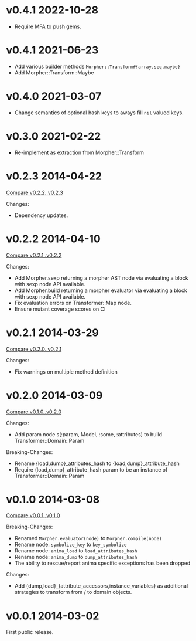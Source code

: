# v0.4.1 2022-10-28

* Require MFA to push gems.

# v0.4.1 2021-06-23

* Add various builder methods `Morpher::Transform#{array,seq,maybe}`
* Add Morpher::Transform::Maybe

# v0.4.0 2021-03-07

* Change semantics of optional hash keys to aways fill `nil` valued keys.

# v0.3.0 2021-02-22

* Re-implement as extraction from Morpher::Transform

# v0.2.3 2014-04-22

[Compare v0.2.2..v0.2.3](https://github.com/mbj/morpher/compare/v0.2.2...v0.2.3)

Changes:

* Dependency updates.

# v0.2.2 2014-04-10

[Compare v0.2.1..v0.2.2](https://github.com/mbj/morpher/compare/v0.2.1...v0.2.2)

Changes:

* Add Morpher.sexp returning a morpher AST node via evaluating a block with sexp node API available.
* Add Morpher.build returning a morpher evaluator via evaluating a block with sexp node API available.
* Fix evaluation errors on Transformer::Map node.
* Ensure mutant coverage scores on CI

# v0.2.1 2014-03-29

[Compare v0.2.0..v0.2.1](https://github.com/mbj/morpher/compare/v0.2.0...v0.2.1)

Changes:

* Fix warnings on multiple method definition

# v0.2.0 2014-03-09

[Compare v0.1.0..v0.2.0](https://github.com/mbj/morpher/compare/v0.1.0...v0.2.0)

Changes:

* Add param node s(:param, Model, :some, :attributes) to build Transformer::Domain::Param

Breaking-Changes:

* Rename {load,dump}_attributes_hash to {load,dump}_attribute_hash
* Require {load,dump}_attribute_hash param to be an instance of Transformer::Domain::Param

# v0.1.0 2014-03-08

[Compare v0.0.1..v0.1.0](https://github.com/mbj/morpher/compare/v0.0.1...v0.1.0)

Breaking-Changes:

* Renamed `Morpher.evaluator(node)` to `Morpher.compile(node)`
* Rename node: `symbolize_key` to `key_symbolize`
* Rename node: `anima_load` to `load_attributes_hash`
* Rename node: `anima_dump` to `dump_attributes_hash`
* The ability to rescue/report anima specific exceptions has been dropped

Changes:

* Add {dump,load}_{attribute_accessors,instance_variables} as additional strategies to
  transform from / to domain objects.

# v0.0.1 2014-03-02

First public release.
